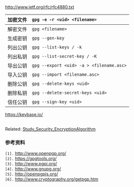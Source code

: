 http://www.ietf.org/rfc/rfc4880.txt


| 加密文件 | `gpg -e -r <uid> <filename>` |
|:-------------|:-----------------------------|
| 解密文件 | `gpg <filename>` |
| 生成密钥 | `gpg --gen-key` |
| 列出公钥 | `gpg --list-keys / -k` |
| 列出私钥 | `gpg --list-secret-key / -K` |
| 导出公钥 | `gpg --export <uid> -a > <filename.asc>` |
| 导入公钥 | `gpg --import <filename.asc>` |
| 删除公钥 | `gpg --delete-keys <uid>` |
| 删除私钥 | `gpg --delete-secret-keys <uid>` |
| 信任公钥 | `gpg --sign-key <uid>` |

https://keybase.io/


<br>
Related: <a href='Study_Security_EncryptionAlgorithm.md'>Study_Security_EncryptionAlgorithm</a>

<h3>参考资料</h3>
<code>[1].</code> <a href='http://www.openpgp.org/'>http://www.openpgp.org/</a><br>
<code>[2].</code> <a href='https://gpgtools.org/'>https://gpgtools.org/</a><br>
<code>[3].</code> <a href='http://www.pgpi.org/'>http://www.pgpi.org/</a><br>
<code>[4].</code> <a href='http://www.gnupg.org/'>http://www.gnupg.org/</a><br>
<code>[5].</code> <a href='http://openpgpjs.org/'>http://openpgpjs.org/</a><br>
<code>[6].</code> <a href='http://www.cryptography.org/getpgp.htm'>http://www.cryptography.org/getpgp.htm</a><br>